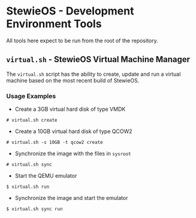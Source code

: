 # StewieOS - Development Environment Tools

All tools here expect to be run from the root of the repository.

## `virtual.sh` - StewieOS Virtual Machine Manager

The `virtual.sh` script has the ability to create, update and run a virtual machine based on the most recent build of StewieOS.

### Usage Examples

* Create a 3GB virtual hard disk of type VMDK
```
# virtual.sh create
```

* Create a 10GB virtual hard disk of type QCOW2
```
# virtual.sh -s 10GB -t qcow2 create
```

* Synchronize the image with the files in `sysroot`
```
# virtual.sh sync
```

* Start the QEMU emulator
```
$ virtual.sh run
```

* Synchronize the image and start the emulator
```
$ virtual.sh sync run
```
